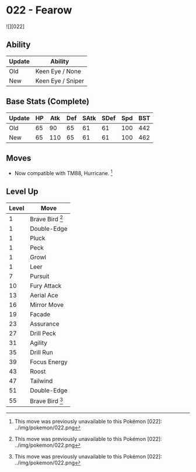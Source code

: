 # 022 - Fearow
![][022]

## Ability

Update | Ability
---    | ---
Old    | Keen Eye / None
New    | Keen Eye / Sniper

## Base Stats (Complete)

Update | HP | Atk | Def | SAtk | SDef | Spd | BST
---    | ---| --- | --- | ---  | ---  | --- | ---
Old    | 65 |  90 |  65 |  61  |  61  |  100  |  442
New    | 65 |  110 |  65 |  61  |  61  |  100  |  462

## Moves

 - Now compatible with TM88, Hurricane. [^1]

## Level Up

Level | Move
---   | ---
  1   | Brave Bird [^1]
  1   | Double-Edge
  1   | Pluck
  1   | Peck
  1   | Growl
  1   | Leer
  7   | Pursuit
 10   | Fury Attack
 13   | Aerial Ace
 16   | Mirror Move
 19   | Facade
 23   | Assurance
 27   | Drill Peck
 31   | Agility
 35   | Drill Run
 39   | Focus Energy
 43   | Roost
 47   | Tailwind
 51   | Double-Edge
 55   | Brave Bird [^1]

[^1]: This move was previously unavailable to this Pokémon
[022]: ../img/pokemon/022.png

